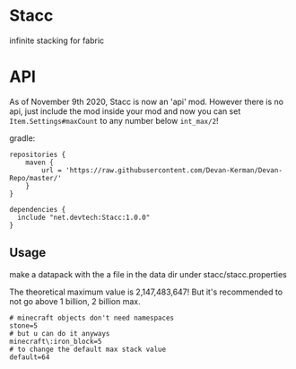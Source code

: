 # Stacc
infinite stacking for fabric

# API
As of November 9th 2020, Stacc is now an 'api' mod. However there is no api, just include the mod inside your mod and now you can set `Item.Settings#maxCount` to any number below `int_max/2`!

gradle:
```
repositories {
	maven {
		url = 'https://raw.githubusercontent.com/Devan-Kerman/Devan-Repo/master/'
	}
}

dependencies {
  include "net.devtech:Stacc:1.0.0"
}
```

## Usage
make a datapack with the a file in the data dir under
stacc/stacc.properties

The theoretical maximum value is 2,147,483,647! But it's recommended to not go above 1 billion, 2 billion max.
```properties
# minecraft objects don't need namespaces
stone=5
# but u can do it anyways
minecraft\:iron_block=5
# to change the default max stack value
default=64
```
